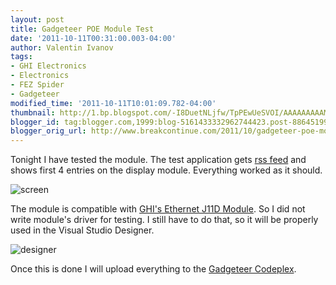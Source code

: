 ```yaml
---
layout: post
title: Gadgeteer POE Module Test
date: '2011-10-11T00:31:00.003-04:00'
author: Valentin Ivanov
tags:
- GHI Electronics
- Electronics
- FEZ Spider
- Gadgeteer
modified_time: '2011-10-11T10:01:09.782-04:00'
thumbnail: http://1.bp.blogspot.com/-I8DuetNLjfw/TpPEwUeSVOI/AAAAAAAAAMM/CZah3H6UuE8/s72-c/IMG_20111010_181630.jpg
blogger_id: tag:blogger.com,1999:blog-5161433332962744423.post-8864519974329670752
blogger_orig_url: http://www.breakcontinue.com/2011/10/gadgeteer-poe-module-test.html
---
```


Tonight I have tested the module. The test application gets [rss feed](http://www.ghielectronics.com/rss/) and shows first 4 entries on the display module. Everything worked as it should.

![screen](http://1.bp.blogspot.com/-I8DuetNLjfw/TpPEwUeSVOI/AAAAAAAAAMM/CZah3H6UuE8/s1600/IMG_20111010_181630.jpg)

The module is compatible with [GHI's Ethernet J11D Module](http://www.ghielectronics.com/catalog/product/284). So I did not write module's driver for testing. I still have to do that, so it will be properly used in the Visual Studio Designer.

![designer](http://4.bp.blogspot.com/-mUFKEOKyYUw/TpPGEMIfeXI/AAAAAAAAAMU/eNH79n4JOw8/s1600/designer.jpg)

Once this is done I will upload everything to the [Gadgeteer Codeplex](http://gadgeteer.codeplex.com/).